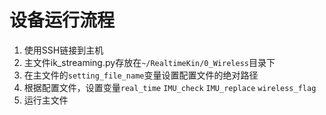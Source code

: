 # 设备运行流程

1. 使用SSH链接到主机
2. 主文件ik_streaming.py存放在`~/RealtimeKin/0_Wireless`目录下
3. 在主文件的`setting_file_name`变量设置配置文件的绝对路径
4. 根据配置文件，设置变量`real_time` `IMU_check` `IMU_replace` `wireless_flag`
5. 运行主文件
